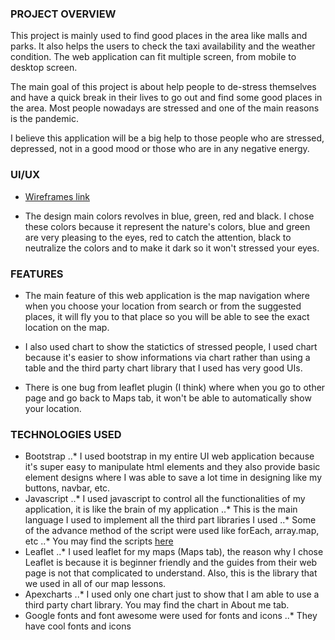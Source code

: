 ### PROJECT OVERVIEW

This project is mainly used to find good places in the area like malls and parks. It also helps the users to check the taxi availability and the weather condition. The web application can fit multiple screen, from mobile to desktop screen. 

The main goal of this project is about help people to de-stress themselves and have a quick break in their lives to go out and find some good places in the area. Most people nowadays are stressed and one of the main reasons is the pandemic.

I believe this application will be a big help to those people who are stressed, depressed, not in a good mood or those who are in any negative energy.

### UI/UX

* [Wireframes link](files)

* The design main colors revolves in blue, green, red and black. I chose these colors because it represent the nature's colors, blue and green are very pleasing to the eyes, red to catch the attention, black to neutralize the colors and to make it dark so it won't stressed your eyes.

### FEATURES

* The main feature of this web application is the map navigation where when you choose your location from search or from the suggested places, it will fly you to that place so you will be able to see the exact location on the map.

* I also used chart to show the statictics of stressed people, I used chart because it's easier to show informations via chart rather than using a table and the third party chart library that I used has very good UIs.

* There is one bug from leaflet plugin (I think) where when you go to other page and go back to Maps tab, it won't be able to automatically show your location.

### TECHNOLOGIES USED

* Bootstrap
..* I used bootstrap in my entire UI web application because it's super easy to manipulate html elements and they also provide basic element designs where I was able to save a lot time in designing like my buttons, navbar, etc.
* Javascript
..* I used javascript to control all the functionalities of my application, it is like the brain of my application
..* This is the main language I used to implement all the third part libraries I used
..* Some of the advance method of the script were used like forEach, array.map, etc
..* You may find the scripts [here](scripts)
* Leaflet
..* I used leaflet for my maps (Maps tab), the reason why I chose Leaflet is because it is beginner friendly and the guides from their web page is not that complicated to understand. Also, this is the library that we used in all of our map lessons.
* Apexcharts
..* I used only one chart just to show that I am able to use a third party chart library. You may find the chart in About me tab.
* Google fonts and font awesome were used for fonts and icons
..* They have cool fonts and icons